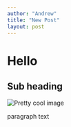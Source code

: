 ```yaml
---
author: "Andrew"
title: "New Post"
layout: post
---
```


# Hello

## Sub heading

![Pretty cool image](images/mountains.jpg)

paragraph text
